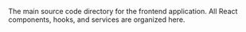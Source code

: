 The main source code directory for the frontend application. All React components, hooks, and services are organized here.
